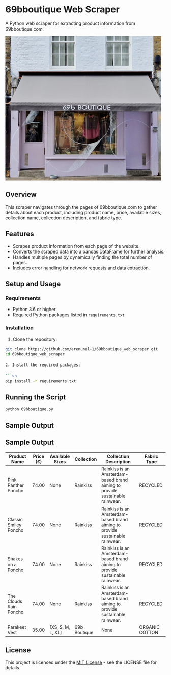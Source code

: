 # 69bboutique Web Scraper

A Python web scraper for extracting product information from 69bboutique.com.

![69B Boutique](69bboutique.png)

## Overview

This scraper navigates through the pages of 69bboutique.com to gather details about each product, including product name, price, available sizes, collection name, collection description, and fabric type.

## Features

- Scrapes product information from each page of the website.
- Converts the scraped data into a pandas DataFrame for further analysis.
- Handles multiple pages by dynamically finding the total number of pages.
- Includes error handling for network requests and data extraction.

## Setup and Usage

### Requirements
- Python 3.6 or higher
- Required Python packages listed in `requirements.txt`

### Installation

1. Clone the repository:

```sh
git clone https://github.com/erenunal-1/69bboutique_web_scraper.git
cd 69bboutique_web_scraper

2. Install the required packages:

```sh
pip install -r requirements.txt
```

## Running the Script

```sh
python 69bboutique.py
```

## Sample Output

## Sample Output

| Product Name             | Price (£) | Available Sizes   | Collection   | Collection Description                                                       | Fabric Type    |
|--------------------------|-----------|-------------------|--------------|------------------------------------------------------------------------------|----------------|
| Pink Panther Poncho      | 74.00     | None              | Rainkiss     | Rainkiss is an Amsterdam-based brand aiming to provide sustainable rainwear. | RECYCLED       |
| Classic Smiley Poncho    | 74.00     | None              | Rainkiss     | Rainkiss is an Amsterdam-based brand aiming to provide sustainable rainwear. | RECYCLED       |
| Snakes on a Poncho       | 74.00     | None              | Rainkiss     | Rainkiss is an Amsterdam-based brand aiming to provide sustainable rainwear. | RECYCLED       |
| The Clouds Rain Poncho   | 74.00     | None              | Rainkiss     | Rainkiss is an Amsterdam-based brand aiming to provide sustainable rainwear. | RECYCLED       |
| Parakeet Vest            | 35.00     | [XS, S, M, L, XL] | 69b Boutique | None                                                                         | ORGANIC COTTON |

## License
This project is licensed under the [MIT License](https://github.com/erenunal-1/69bboutique_web_scraper/blob/main/LICENSE) - see the LICENSE file for details.
